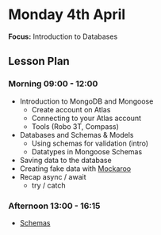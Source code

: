# Monday 4th April

**Focus:** Introduction to Databases

## Lesson Plan

### Morning 09:00 - 12:00

+ Introduction to MongoDB and Mongoose
  + Create account on Atlas
  + Connecting to your Atlas account
  + Tools (Robo 3T, Compass)
+ Databases and Schemas & Models
  + Using schemas for validation (intro)
  + Datatypes in Mongoose Schemas
+ Saving data to the database
+ Creating fake data with [Mockaroo](https://mockaroo.com/)
+ Recap async / await
  + try / catch

### Afternoon 13:00 - 16:15

+ [Schemas](https://github.com/FrancoSpeziali/db-schemas)
